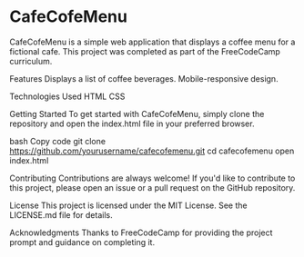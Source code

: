 # CafeCofeMenu
CafeCofeMenu is a simple web application that displays a coffee menu for a fictional cafe. This project was completed as part of the FreeCodeCamp curriculum.

Features
Displays a list of coffee beverages.
Mobile-responsive design.

Technologies Used
HTML
CSS

Getting Started
To get started with CafeCofeMenu, simply clone the repository and open the index.html file in your preferred browser.

bash
Copy code
git clone https://github.com/yourusername/cafecofemenu.git
cd cafecofemenu
open index.html

Contributing
Contributions are always welcome! If you'd like to contribute to this project, please open an issue or a pull request on the GitHub repository.

License
This project is licensed under the MIT License. See the LICENSE.md file for details.

Acknowledgments
Thanks to FreeCodeCamp for providing the project prompt and guidance on completing it.
 
